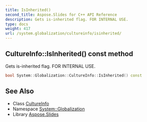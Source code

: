 ```yaml
---
title: IsInherited()
second_title: Aspose.Slides for C++ API Reference
description: Gets is-inherited flag. FOR INTERNAL USE.
type: docs
weight: 417
url: /system.globalization/cultureinfo/isinherited/
---
```

## CultureInfo::IsInherited() const method


Gets is-inherited flag. FOR INTERNAL USE.

```cpp
bool System::Globalization::CultureInfo::IsInherited() const
```

## See Also

* Class [CultureInfo](../)
* Namespace [System::Globalization](../../)
* Library [Aspose.Slides](../../../)